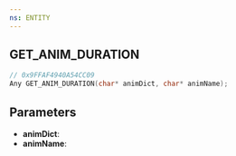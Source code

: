 ```yaml
---
ns: ENTITY
---
```

## GET_ANIM_DURATION

```c
// 0x9FFAF4940A54CC09
Any GET_ANIM_DURATION(char* animDict, char* animName);
```

## Parameters
* **animDict**:
* **animName**:
